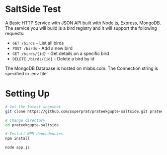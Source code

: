 SaltSide Test
=======================

A Basic HTTP Service with JSON API built with Node.js, Express, MongoDB. The service you will build is a bird registry and it will support the following requests:

 - `GET /birds` - List all birds
 - `POST /birds` - Add a new bird
 - `GET /birds/{id}` - Get details on a specific bird
 - `DELETE /birds/{id}` - Delete a bird by id

 The MongoDB Database is hosted on mlabs.com. The Connection string is specified in .env file

 Setting Up
=======================

```bash
# Get the latest snapshot
git clone https://github.com/superprat/prateekgupte-saltside.git prateekgupte-saltside

# Change directory
cd prateekgupte-saltside

# Install NPM dependencies
npm install

node app.js
```
